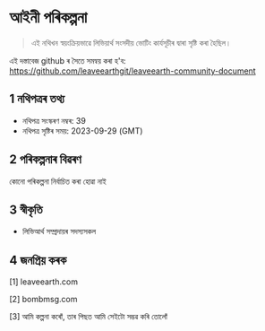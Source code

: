 # আইনী পৰিকল্পনা

>এই নথিখন স্বয়ংক্ৰিয়ভাৱে লিভিয়াৰ্থ সংসদীয় ভোটিং কাৰ্যসূচীৰ দ্বাৰা সৃষ্টি কৰা হৈছিল।

এই দস্তাবেজ github ৰ সৈতে সমন্বয় কৰা হ'ব: https://github.com/leaveearthgit/leaveearth-community-document

## 1 নথিপত্ৰৰ তথ্য

- নথিপত্ৰ সংস্কৰণ নম্বৰ: 39
- নথিপত্ৰ সৃষ্টিৰ সময়: 2023-09-29 (GMT)

## 2 পৰিকল্পনাৰ বিৱৰণ

কোনো পৰিকল্পনা নিৰ্বাচিত কৰা হোৱা নাই

## 3 স্বীকৃতি
* লিভিআৰ্থ সম্প্ৰদায়ৰ সদস্যসকল

## 4 জনপ্ৰিয় কৰক
[1] leaveearth.com

[2] bombmsg.com

[3] আমি কল্পনা কৰোঁ, তাৰ পিছত আমি সেইটো সম্ভৱ কৰি তোলোঁ
